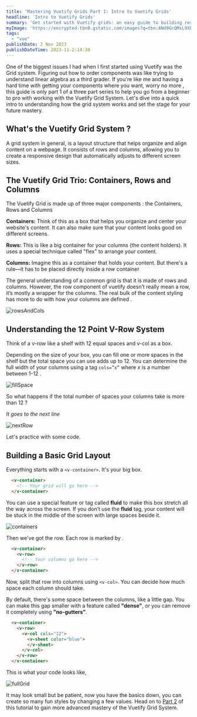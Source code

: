 ```yaml
---
title: 'Mastering Vuetify Grids Part 1: Intro to Vuetify Grids'
headline: 'Intro to Vuetify Grids'
summary: 'Get started with Vuetify grids: an easy guide to building responsive and organized web layouts quickly.'
myImage: 'https://encrypted-tbn0.gstatic.com/images?q=tbn:ANd9GcQMsL9XkUkevPc-_1irkVIkr62FfPacYPivJw&usqp=CAU'
tags:
  - "vue"
publishDate: 2 Nov 2023
publishDateTime: 2023-11-2:14:30
---
```


One of the biggest issues I had when I first started using Vuetify was the Grid system. Figuring out how to order components was like trying to understand linear algebra as a third grader. If you're like me and having a hard time with getting your components where you want, worry no more , this guide is only part 1 of a three part series to help you go from a beginner to pro with working with the Vuetify Grid System. Let's dive into a quick intro to understanding how the grid system works and set the stage for your future mastery. 


## What's the Vuetify Grid System ?

A grid system in general, is a layout structure that helps organize and align content on a webpage. It consists of rows and columns, allowing you to create a responsive design that automatically adjusts to different screen sizes.


##  The Vuetify Grid Trio: Containers, Rows and Columns

The Vuetify Grid is made up of three major components : the Containers, Rows and Columns 

**Containers:** Think of this as a box that helps you organize and center your website's content. It can also make sure that your content looks good on different screens.


**Rows:** This is like a big container for your columns (the content holders). It uses a special technique called "flex" to arrange your content.


**Columns:** Imagine this as a container that holds your content. But there's a rule—it has to be placed directly inside a *row* container

The general understanding of a common grid is that it is made of rows and columns. However, the row component of vuetify doesn’t really mean a row, it’s mostly a wrapper for the columns. The real bulk of the content styling has more to do with how your columns are defined .

![rowsAndCols](https://i.imgur.com/eFB0NeE.png)

## Understanding the 12 Point V-Row System

Think of a v-row like a shelf with 12 equal spaces and v-col as a box. 


Depending on the size of your box, you can fill one or more spaces in the shelf but the total space you can use adds up to 12.  You can determine the full width of your columns using a tag `cols=”x”` where *x* is a number between 1-12 .

![fillSpace](https://i.imgur.com/vOmq5DV.png)

So what happens if the total number of spaces your columns take is more than 12 ? 

*It goes to the next line*

![nextRow](https://i.imgur.com/V9XOFJL.png)

Let's practice with some code.

## Building a Basic Grid Layout 

Everything starts with a `<v-container>`. It's your big box.

```html
  <v-container>
    <!-- Your grid will go here -->
  </v-container>
```

You can use a special feature or tag called **fluid** to make this box stretch all the way across the screen. If you don’t use the **fluid** tag, your content will be stuck in the middle of the screen with large spaces beside it.

![containers](https://i.imgur.com/NmJTrPE.png)


Then we've got the row. Each row is marked by <v-row>.

```html
  <v-container>
    <v-row>
      <!-- Your columns go here -->
    </v-row>
  </v-container>
```

Now, split that row into columns using `<v-col>`. You can decide how much space each column should take. 

By default, there's some space between the columns, like a little gap. You can make this gap smaller with a feature called **"dense"**, or you can remove it completely using **"no-gutters"**.

```html
  <v-container>
    <v-row>
      <v-col cols="12">
        <v-sheet color="blue">
        </v-sheet>
      </v-col>
    </v-row>
  </v-container>
```

This is what your code looks like,

![fullGrid](https://i.imgur.com/9b1tHRg.png)

It may look small but be patient, now you have the basics down, you can create so many fun styles by changing a few values. Head on to [Part 2](/blog/styling-vuetify-grids.md) of this tutorial to gain more advanced mastery of the Vuetify Grid System.


